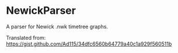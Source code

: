 # NewickParser

A parser for Newick .nwk timetree graphs.

Translated from: https://gist.github.com/Ad115/34dfc6560b64779a40c1a929f560511b
